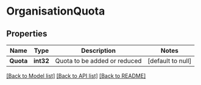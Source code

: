 # OrganisationQuota

## Properties
Name | Type | Description | Notes
------------ | ------------- | ------------- | -------------
**Quota** | **int32** | Quota to be added or reduced | [default to null]

[[Back to Model list]](../README.md#documentation-for-models) [[Back to API list]](../README.md#documentation-for-api-endpoints) [[Back to README]](../README.md)


